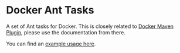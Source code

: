 # Docker Ant Tasks

A set of Ant tasks for Docker. This is closely related to [Docker Maven Plugin](https://github.com/alexec/docker-maven-plugin), please use the documentation from there.

You can find an [example usage here](src/it/smoke).
